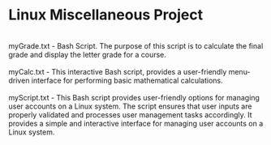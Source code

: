 # Linux Miscellaneous Project
<br>
myGrade.txt - Bash Script. The purpose of this script is to calculate the final grade and display the letter grade for a course.
<br><br>
myCalc.txt -  This interactive Bash script, provides a user-friendly menu-driven interface for performing basic mathematical calculations.
<br><br>
myScript.txt - This Bash script provides user-friendly options for managing user accounts on a Linux system. The script ensures that user inputs are properly validated and processes user management tasks accordingly. It provides a simple and interactive interface for managing user accounts on a Linux system.
